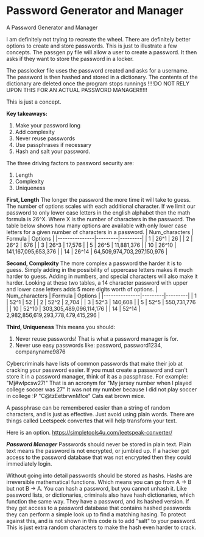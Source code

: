 # Password Generator and Manager
A Password Generator and Manager

I am definitely not trying to recreate the wheel. There are definitely better options to create and store passwords. This is just to illustrate a few concepts.
The passgen.py file will allow a user to create a password. It then asks if they want to store the password in a locker.

The passlocker file uses the password created and asks for a username. The password is then hashed and stored in a dictionary.
The contents of the dictionary are deleted once the program stops runnings
!!!!DO NOT RELY UPON THIS FOR AN ACTUAL PASSWORD MANAGER!!!!!

This is just a concept.

**Key takeaways:**
1. Make your password long
2. Add complexity
3. Never reuse passwords
4. Use passphrases if necessary
5. Hash and salt your password.

The three driving factors to password security are:
1. Length
2. Complexity
3. Uniqueness

**First, Length**
The longer the password the more time it will take to guess.
The number of options scales with each additional character. If we limit our password to only lower case letters in the english alphabet then the math formula is 26^X. 
Where X is the number of characters in the password.
The table below shows how many options are available with only lower case letters for a given number of characters in a password.
| Num_characters | Formula | Options |
|---------------|---------|---------|
| 1             | 26^1    | 26      |
| 2             | 26^2    | 676      |
| 3             | 26^3    | 17,576     |
| 5             | 26^5    | 11,881,376      |
| 10             | 26^10    | 141,167,095,653,376      |
| 14            | 26^14    | 64,509,974,703,297,150,976      |


**Second, Complexity**
The more complex a password the harder it is to guess.
Simply adding in the possibility of uppercase letters makes it much harder to guess.
Adding in numbers, and special characters will also make it harder.
Looking at these two tables, a 14 character password with upper and lower case letters adds 5 more digits worth of options.
| Num_characters | Formula | Options |
|---------------|---------|---------|
| 1             | 52^1    | 52      |
| 2             | 52^2    | 2,704      |
| 3             | 52^3    | 140,608    |
| 5             | 52^5    | 550,731,776      |
| 10             | 52^10    | 303,305,489,096,114,176      |
| 14            | 52^14    | 2,982,856,619,293,778,479,415,296      |

**Third, Uniqueness**
This means you should:
1. Never reuse passwords! That is what a password manager is for.
2. Never use easy passwords like: password, password1234, companyname9876

Cybercriminals have lists of common passwords that make their job at cracking your password easier.
If you must create a password and can't store it in a password manager, think of it as a passphrase.
For example:
"Mj#wIpcsw27!" That is an acronym for "My jersey number when I played college soccer was 27" It was not my number because I did not play soccer in college :P
"C@tzEetbrwnM!ce" Cats eat brown mice.

A passphrase can be remembered easier than a string of random characters, and is just as effective. Just avoid using plain words.
There are things called Leetspeek convertes that will help transform your text.

Here is an option.
https://simpletools4u.com/leetspeak-converter/

***Password Manager***
Passwords should never be stored in plain text. Plain text means the password is not encrypted, or jumbled up. If a hacker got access to the password database that was not encrypted then they could immediately login.

Without going into detail passwords should be stored as hashs. Hashs are irreversible mathematical functions. Which means you can go from A -> B but not B -> A. You can hash a password, but you cannot unhash it.
Like password lists, or dictionaries, criminals also have hash dictionaries, which function the same way. They have a password, and its hashed version. If they get access to a password database that contains hashed passwords they can perform a simple look up to find a matching hasing.
To protect against this, and is not shown in this code is to add "salt" to your password. This is just extra random characters to make the hash even harder to crack.




